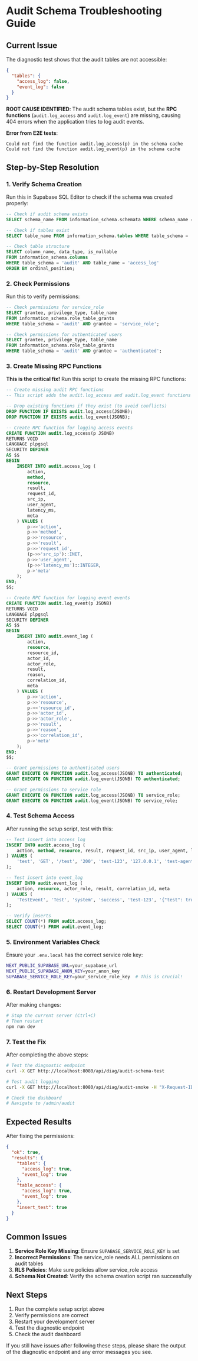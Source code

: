 # Audit Schema Troubleshooting Guide

## Current Issue

The diagnostic test shows that the audit tables are not accessible:
```json
{
  "tables": {
    "access_log": false,
    "event_log": false
  }
}
```

**ROOT CAUSE IDENTIFIED**: The audit schema tables exist, but the **RPC functions** (`audit.log_access` and `audit.log_event`) are missing, causing 404 errors when the application tries to log audit events.

**Error from E2E tests**:
```
Could not find the function audit.log_access(p) in the schema cache
Could not find the function audit.log_event(p) in the schema cache
```

## Step-by-Step Resolution

### 1. Verify Schema Creation

Run this in Supabase SQL Editor to check if the schema was created properly:

```sql
-- Check if audit schema exists
SELECT schema_name FROM information_schema.schemata WHERE schema_name = 'audit';

-- Check if tables exist
SELECT table_name FROM information_schema.tables WHERE table_schema = 'audit';

-- Check table structure
SELECT column_name, data_type, is_nullable 
FROM information_schema.columns 
WHERE table_schema = 'audit' AND table_name = 'access_log'
ORDER BY ordinal_position;
```

### 2. Check Permissions

Run this to verify permissions:

```sql
-- Check permissions for service_role
SELECT grantee, privilege_type, table_name
FROM information_schema.role_table_grants 
WHERE table_schema = 'audit' AND grantee = 'service_role';

-- Check permissions for authenticated users
SELECT grantee, privilege_type, table_name
FROM information_schema.role_table_grants 
WHERE table_schema = 'audit' AND grantee = 'authenticated';
```

### 3. Create Missing RPC Functions

**This is the critical fix!** Run this script to create the missing RPC functions:

```sql
-- Create missing audit RPC functions
-- This script adds the audit.log_access and audit.log_event functions that are missing

-- Drop existing functions if they exist (to avoid conflicts)
DROP FUNCTION IF EXISTS audit.log_access(JSONB);
DROP FUNCTION IF EXISTS audit.log_event(JSONB);

-- Create RPC function for logging access events
CREATE FUNCTION audit.log_access(p JSONB)
RETURNS VOID
LANGUAGE plpgsql
SECURITY DEFINER
AS $$
BEGIN
    INSERT INTO audit.access_log (
        action,
        method,
        resource,
        result,
        request_id,
        src_ip,
        user_agent,
        latency_ms,
        meta
    ) VALUES (
        p->>'action',
        p->>'method',
        p->>'resource',
        p->>'result',
        p->>'request_id',
        (p->>'src_ip')::INET,
        p->>'user_agent',
        (p->>'latency_ms')::INTEGER,
        p->'meta'
    );
END;
$$;

-- Create RPC function for logging event events
CREATE FUNCTION audit.log_event(p JSONB)
RETURNS VOID
LANGUAGE plpgsql
SECURITY DEFINER
AS $$
BEGIN
    INSERT INTO audit.event_log (
        action,
        resource,
        resource_id,
        actor_id,
        actor_role,
        result,
        reason,
        correlation_id,
        meta
    ) VALUES (
        p->>'action',
        p->>'resource',
        p->>'resource_id',
        p->>'actor_id',
        p->>'actor_role',
        p->>'result',
        p->>'reason',
        p->>'correlation_id',
        p->'meta'
    );
END;
$$;

-- Grant permissions to authenticated users
GRANT EXECUTE ON FUNCTION audit.log_access(JSONB) TO authenticated;
GRANT EXECUTE ON FUNCTION audit.log_event(JSONB) TO authenticated;

-- Grant permissions to service role
GRANT EXECUTE ON FUNCTION audit.log_access(JSONB) TO service_role;
GRANT EXECUTE ON FUNCTION audit.log_event(JSONB) TO service_role;
```

### 4. Test Schema Access

After running the setup script, test with this:

```sql
-- Test insert into access_log
INSERT INTO audit.access_log (
    action, method, resource, result, request_id, src_ip, user_agent, latency_ms, meta
) VALUES (
    'test', 'GET', '/test', '200', 'test-123', '127.0.0.1', 'test-agent', 100, '{"test": true}'::jsonb
);

-- Test insert into event_log
INSERT INTO audit.event_log (
    action, resource, actor_role, result, correlation_id, meta
) VALUES (
    'TestEvent', 'Test', 'system', 'success', 'test-123', '{"test": true}'::jsonb
);

-- Verify inserts
SELECT COUNT(*) FROM audit.access_log;
SELECT COUNT(*) FROM audit.event_log;
```

### 5. Environment Variables Check

Ensure your `.env.local` has the correct service role key:

```bash
NEXT_PUBLIC_SUPABASE_URL=your_supabase_url
NEXT_PUBLIC_SUPABASE_ANON_KEY=your_anon_key
SUPABASE_SERVICE_ROLE_KEY=your_service_role_key  # This is crucial!
```

### 6. Restart Development Server

After making changes:

```bash
# Stop the current server (Ctrl+C)
# Then restart
npm run dev
```

### 7. Test the Fix

After completing the above steps:

```bash
# Test the diagnostic endpoint
curl -X GET http://localhost:8080/api/diag/audit-schema-test

# Test audit logging
curl -X GET http://localhost:8080/api/diag/audit-smoke -H "X-Request-ID: test-123"

# Check the dashboard
# Navigate to /admin/audit
```

## Expected Results

After fixing the permissions:

```json
{
  "ok": true,
  "results": {
    "tables": {
      "access_log": true,
      "event_log": true
    },
    "table_access": {
      "access_log": true,
      "event_log": true
    },
    "insert_test": true
  }
}
```

## Common Issues

1. **Service Role Key Missing**: Ensure `SUPABASE_SERVICE_ROLE_KEY` is set
2. **Incorrect Permissions**: The service_role needs ALL permissions on audit tables
3. **RLS Policies**: Make sure policies allow service_role access
4. **Schema Not Created**: Verify the schema creation script ran successfully

## Next Steps

1. Run the complete setup script above
2. Verify permissions are correct
3. Restart your development server
4. Test the diagnostic endpoint
5. Check the audit dashboard

If you still have issues after following these steps, please share the output of the diagnostic endpoint and any error messages you see.
